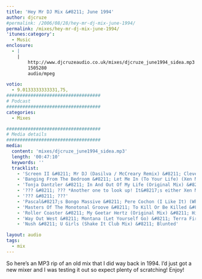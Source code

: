 ```yaml
---
title: 'Hey Mr DJ Mix &#8211; June 1994'
author: djcruze
#permalink: /2006/08/28/hey-mr-dj-mix-june-1994/
permalink: /mixes/hey-mr-dj-mix-june-1994/
'itunes:category':
  - Music
enclosure:
  - |
    |
        http://www.djcruzeaudio.co.uk/mixes/djcruze_june1994_sidea.mp3
        1505280
        audio/mpeg

votio:
  - 9.0133333333331,75,
###################################
# Podcast
###################################
categories:
  - Mixes

###################################
# Media details
###################################
media:
  content: 'mixes/djcruze_june1994_sidea.mp3'
  length: '00:47:10'
  keywords: ''
  tracklist:
    - 'Screen II &#8211; Mr DJ (Dasilva / McCreary Remix) &#8211; Cleveland City Records'
    - 'Banging From The Bedroom &#8211; Let Me In (To Your Life) (Xen Mantra Revamp) &#8211; Gash Records'
    - 'Tonja Dantzler &#8211; In And Out Of My Life (Original Mix) &#8211; Lady Bird Records'
    - '??? &#8211; ??? *Another one to look up! It&#8217;s either Xen Mantra or D.O.P.*'
    - '??? &#8211; ???'
    - 'Pascal&#8217;s Bongo Massive &#8211; Pere Cochon (I Like It) (Where Ya Goin? Factory Mix) &#8211; Tribal US'
    - 'Masters Of The Monotonal Groove &#8211; To Kill Or Be Killed &#8211; 3 Beat Music'
    - 'Roller Coaster &#8211; My Geetar Hertz (Original Mix) &#8211; Higher State Records'
    - 'Way Out West &#8211; Montana (Let Yourself Go) &#8211; Terra Firma'
    - 'Nush &#8211; U Girls (Shake It Club Mix) &#8211; Blunted'

layout: audio
tags:
  - mix
---
```


So here&#8217;s an MP3 rip of an old mix that I did way back in 1994. I&#8217;d just got a new mixer and I was testing it out so expect plenty of scratching! Enjoy!

